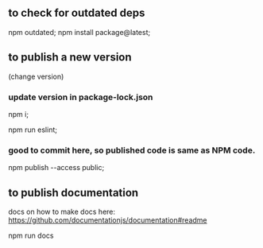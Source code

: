 ## to check for outdated deps

  npm outdated;
  npm install package@latest;

## to publish a new version

  (change version)

### update version in package-lock.json
  npm i;

  npm run eslint;

### good to commit here, so published code is same as NPM code.

  npm publish --access public;

## to publish documentation

  docs on how to make docs here:
  <https://github.com/documentationjs/documentation#readme>

  npm run docs
